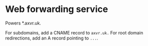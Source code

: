 # Web forwarding service

Powers \*.axvr.uk.

For subdomains, add a CNAME record to `axvr.uk.`  For root domain redirections,
add an A record pointing to `...`.
